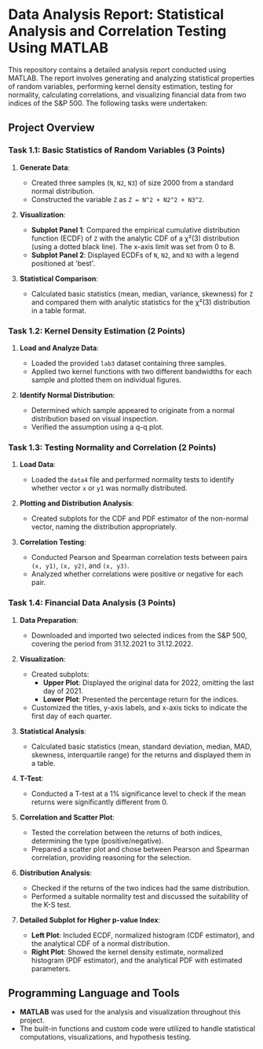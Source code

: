 # Data Analysis Report: Statistical Analysis and Correlation Testing Using MATLAB

This repository contains a detailed analysis report conducted using MATLAB. The report involves generating and analyzing statistical properties of random variables, performing kernel density estimation, testing for normality, calculating correlations, and visualizing financial data from two indices of the S&P 500. The following tasks were undertaken:

## Project Overview

### Task 1.1: Basic Statistics of Random Variables (3 Points)

1. **Generate Data**:
   - Created three samples (`N`, `N2`, `N3`) of size 2000 from a standard normal distribution.
   - Constructed the variable `Z` as `Z = N^2 + N2^2 + N3^2`.

2. **Visualization**:
   - **Subplot Panel 1**: Compared the empirical cumulative distribution function (ECDF) of `Z` with the analytic CDF of a χ²(3) distribution (using a dotted black line). The x-axis limit was set from 0 to 8.
   - **Subplot Panel 2**: Displayed ECDFs of `N`, `N2`, and `N3` with a legend positioned at 'best'.

3. **Statistical Comparison**:
   - Calculated basic statistics (mean, median, variance, skewness) for `Z` and compared them with analytic statistics for the χ²(3) distribution in a table format.

### Task 1.2: Kernel Density Estimation (2 Points)

1. **Load and Analyze Data**:
   - Loaded the provided `lab3` dataset containing three samples.
   - Applied two kernel functions with two different bandwidths for each sample and plotted them on individual figures.

2. **Identify Normal Distribution**:
   - Determined which sample appeared to originate from a normal distribution based on visual inspection.
   - Verified the assumption using a q-q plot.

### Task 1.3: Testing Normality and Correlation (2 Points)

1. **Load Data**:
   - Loaded the `data4` file and performed normality tests to identify whether vector `x` or `y1` was normally distributed.

2. **Plotting and Distribution Analysis**:
   - Created subplots for the CDF and PDF estimator of the non-normal vector, naming the distribution appropriately.

3. **Correlation Testing**:
   - Conducted Pearson and Spearman correlation tests between pairs `(x, y1)`, `(x, y2)`, and `(x, y3)`.
   - Analyzed whether correlations were positive or negative for each pair.

### Task 1.4: Financial Data Analysis (3 Points)

1. **Data Preparation**:
   - Downloaded and imported two selected indices from the S&P 500, covering the period from 31.12.2021 to 31.12.2022.
  
2. **Visualization**:
   - Created subplots:
     - **Upper Plot**: Displayed the original data for 2022, omitting the last day of 2021.
     - **Lower Plot**: Presented the percentage return for the indices.
   - Customized the titles, y-axis labels, and x-axis ticks to indicate the first day of each quarter.

3. **Statistical Analysis**:
   - Calculated basic statistics (mean, standard deviation, median, MAD, skewness, interquartile range) for the returns and displayed them in a table.

4. **T-Test**:
   - Conducted a T-test at a 1% significance level to check if the mean returns were significantly different from 0.

5. **Correlation and Scatter Plot**:
   - Tested the correlation between the returns of both indices, determining the type (positive/negative).
   - Prepared a scatter plot and chose between Pearson and Spearman correlation, providing reasoning for the selection.

6. **Distribution Analysis**:
   - Checked if the returns of the two indices had the same distribution.
   - Performed a suitable normality test and discussed the suitability of the K-S test.

7. **Detailed Subplot for Higher p-value Index**:
   - **Left Plot**: Included ECDF, normalized histogram (CDF estimator), and the analytical CDF of a normal distribution.
   - **Right Plot**: Showed the kernel density estimate, normalized histogram (PDF estimator), and the analytical PDF with estimated parameters.

## Programming Language and Tools

- **MATLAB** was used for the analysis and visualization throughout this project.
- The built-in functions and custom code were utilized to handle statistical computations, visualizations, and hypothesis testing.
